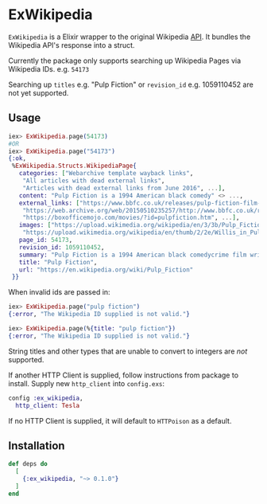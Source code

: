 # ExWikipedia

`ExWikipedia` is a Elixir wrapper to the original Wikipedia [API](https://en.wikipedia.org/w/api.php).
It bundles the Wikipedia API's response into a struct. 

Currently the package only supports searching up Wikipedia Pages via Wikipedia IDs. e.g. `54173`

Searching up `titles` e.g. "Pulp Fiction" or `revision_id` e.g. 1059110452 are not yet supported.

## Usage

```elixir
iex> ExWikipedia.page(54173)
#OR
iex> ExWikipedia.page("54173")
{:ok,
 %ExWikipedia.Structs.WikipediaPage{
   categories: ["Webarchive template wayback links",
    "All articles with dead external links",
    "Articles with dead external links from June 2016", ...],
   content: "Pulp Fiction is a 1994 American black comedy" <> ...,
   external_links: ["https://www.bbfc.co.uk/releases/pulp-fiction-film-0",
    "https://web.archive.org/web/20150510235257/http://www.bbfc.co.uk/releases/pulp-fiction-film-0",
    "https://boxofficemojo.com/movies/?id=pulpfiction.htm", ...],
   images: ["https://upload.wikimedia.org/wikipedia/en/3/3b/Pulp_Fiction_%281994%29_poster.jpg",
    "https://upload.wikimedia.org/wikipedia/en/thumb/2/2e/Willis_in_Pulp_Fiction.jpg/", ...],
   page_id: 54173,
   revision_id: 1059110452,
   summary: "Pulp Fiction is a 1994 American black comedycrime film written and directed by Quentin Tarantino, who conceived it with Roger Avary. Starring John Travolta, Samuel L. Jackson," <> ...,
   title: "Pulp Fiction",
   url: "https://en.wikipedia.org/wiki/Pulp_Fiction"
 }}
```

When invalid ids are passed in:

```elixir
iex> ExWikipedia.page("pulp fiction")
{:error, "The Wikipedia ID supplied is not valid."}

iex> ExWikipedia.page(%{title: "pulp fiction"})
{:error, "The Wikipedia ID supplied is not valid."}
```

String titles and other types that are unable to convert to integers are _not_ supported.

If another HTTP Client is supplied, follow instructions from package to install.
Supply new `http_client` into `config.exs`: 

```elixir
config :ex_wikipedia,
  http_client: Tesla
```

If no HTTP Client is supplied, it will default to `HTTPoison` as a default.

## Installation

```elixir
def deps do
  [
    {:ex_wikipedia, "~> 0.1.0"}
  ]
end
```
